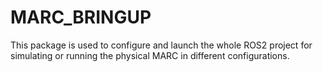 # MARC_BRINGUP
This package is used to configure and launch the whole ROS2 project for simulating or running the physical MARC in different configurations.